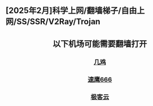 ## [2025年2月]科学上网/翻墙梯子/自由上网/SS/SSR/V2Ray/Trojan  
<!--
## 梯子 梯子推荐 电脑PC梯子 国内翻墙梯子 欧美日代理梯子  
## 梯子 梯子推荐 科学上网 翻墙 加速器 代理 机场  
-->
## <center> 以下机场可能需要翻墙打开

### <center> [几鸡](https://j05.tbcache.us/waf/HDU12) 

### <center> [速鹰666](https://sy7770.com/auth/register?code=dF7y) 
### <center> [极客云](https://jikeq87.xyz/auth/register?code=DOYt) 
 <!--
### <center> [1UPS.TOP](https://1ups.top/register?aff=156357)
### <center> [FASTLINK](https://v02.fl-aff.com/auth/register?code=A1vi) 
### <center> [奇の旅](https://www.q1travel.cloud/aff.php?aff=5290)
  -->
 
<!--
 ### <center> [奇の旅](https://www.q1travel.cloud/aff.php?aff=5290)
### <center> [1UPS.TOP](https://1ups.top/register?aff=156357)
### [https://mojie.cyou](https://mojie.cyou/#/register?code=bwiAOBZQ
### [https://www.paopao.dog](https://www.paopao.dog/#/register?code=0d4OB2HG
### [https://keko.club](https://keko.club/#/register?code=73xyhM2X
 -->
